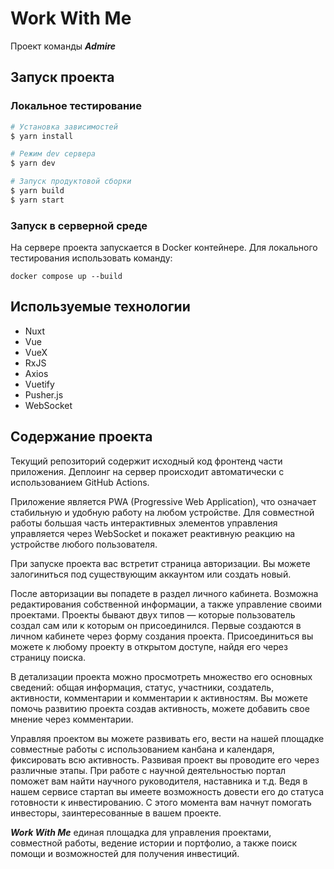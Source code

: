 # Work With Me

Проект команды _**Admire**_

## Запуск проекта

### Локальное тестирование

```bash
# Установка зависимостей
$ yarn install

# Режим dev сервера
$ yarn dev

# Запуск продуктовой сборки
$ yarn build
$ yarn start
```

### Запуск в серверной среде

На сервере проекта запускается в Docker контейнере. Для локального тестирования использовать команду:

`docker compose up --build`

## Используемые технологии

- Nuxt
- Vue
- VueX
- RxJS
- Axios
- Vuetify
- Pusher.js
- WebSocket

## Содержание проекта

Текущий репозиторий содержит исходный код фронтенд части приложения.
Деплоинг на сервер происходит автоматически с использованием GitHub Actions.

Приложение является PWA (Progressive Web Application), что означает стабильную и удобную работу на любом устройстве.
Для совместной работы большая часть интерактивных элементов управления управляется через WebSocket и покажет реактивную реакцию на устройстве любого пользователя.

При запуске проекта вас встретит страница авторизации.
Вы можете залогиниться под существующим аккаунтом или создать новый.

После авторизации вы попадете в раздел личного кабинета. Возможна редактирования собственной информации, а также управление своими проектами.
Проекты бывают двух типов — которые пользователь создал сам или к которым он присоединился.
Первые создаются в личном кабинете через форму создания проекта. Присоединиться вы можете к любому проекту в открытом доступе, найдя его через страницу поиска.

В детализации проекта можно просмотреть множество его основных сведений: общая информация, статус, участники, создатель, активности, комментарии и комментарии к активностям.
Вы можете помочь развитию проекта создав активность, можете добавить свое мнение через комментарии.

Управляя проектом вы можете развивать его, вести на нашей площадке совместные работы с использованием канбана и календаря, фиксировать всю активность.
Развивая проект вы проводите его через различные этапы. При работе с научной деятельностью портал поможет вам найти научного руководителя, наставника и т.д.
Ведя в нашем сервисе стартап вы имеете возможность довести его до статуса готовности к инвестированию. С этого момента вам начнут
помогать инвесторы, заинтересованные в вашем проекте.

_**Work With Me**_ единая площадка для управления проектами, совместной работы, ведение истории и портфолио, а также поиск помощи и возможностей для получения инвестиций.
